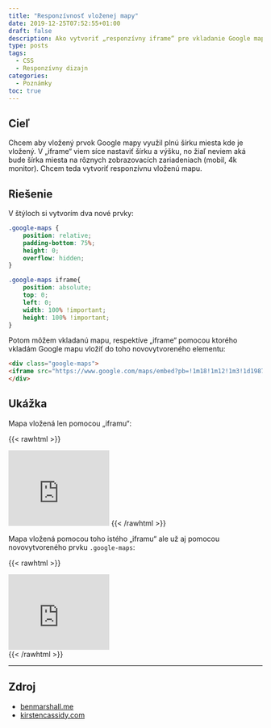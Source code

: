 ```yaml
---
title: "Responzívnosť vloženej mapy"
date: 2019-12-25T07:52:55+01:00
draft: false
description: Ako vytvoriť „responzívny iframe“ pre vkladanie Google mapy.
type: posts
tags:
  - CSS
  - Responzívny dizajn
categories:
  - Poznámky
toc: true
---
```


## Cieľ

Chcem aby vložený prvok Google mapy využil plnú šírku miesta kde je vložený. V „iframe“ viem síce nastaviť šírku a výšku, no žiaľ neviem aká bude šírka miesta na rôznych zobrazovacích zariadeniach (mobil, 4k monitor). Chcem teda vytvoriť responzívnu vloženú mapu.

## Riešenie

V štýloch si vytvorím dva nové prvky:

```css
.google-maps {
    position: relative;
    padding-bottom: 75%;
    height: 0;
    overflow: hidden;
}

.google-maps iframe{
    position: absolute;
    top: 0;
    left: 0;
    width: 100% !important;
    height: 100% !important;
}
```

Potom môžem vkladanú mapu, respektíve „iframe“ pomocou ktorého vkladám Google mapu vložiť do toho novovytvoreného elementu:

```html
<div class="google-maps">
<iframe src="https://www.google.com/maps/embed?pb=!1m18!1m12!1m3!1d1987.262020121058!2d21.90540110850619!3d48.94259420731785!2m3!1f0!2f0!3f0!3m2!1i1024!2i768!4f13.1!3m3!1m2!1s0x473eb574cbf83289%3A0xcc162ac3a49bfc2c!2zUG9kIMWgaW51!5e1!3m2!1ssk!2ssk!4v1577257748391!5m2!1ssk!2ssk" width="200" height="150" frameborder="0" style="border:0;" allowfullscreen=""></iframe>
</div>
```

## Ukážka

Mapa vložená len pomocou „iframu“:

{{< rawhtml >}}
<iframe src="https://www.google.com/maps/embed?pb=!1m18!1m12!1m3!1d1987.262020121058!2d21.90540110850619!3d48.94259420731785!2m3!1f0!2f0!3f0!3m2!1i1024!2i768!4f13.1!3m3!1m2!1s0x473eb574cbf83289%3A0xcc162ac3a49bfc2c!2zUG9kIMWgaW51!5e1!3m2!1ssk!2ssk!4v1577257748391!5m2!1ssk!2ssk" width="200" height="150" frameborder="0" style="border:0;" allowfullscreen="" crossorigin="use-credentials"></iframe>
{{< /rawhtml >}}

Mapa vložená pomocou toho istého „iframu“ ale už aj pomocou novovytvoreného prvku `.google-maps`:

{{< rawhtml >}}
<div class="google-maps">
<iframe src="https://www.google.com/maps/embed?pb=!1m18!1m12!1m3!1d1987.262020121058!2d21.90540110850619!3d48.94259420731785!2m3!1f0!2f0!3f0!3m2!1i1024!2i768!4f13.1!3m3!1m2!1s0x473eb574cbf83289%3A0xcc162ac3a49bfc2c!2zUG9kIMWgaW51!5e1!3m2!1ssk!2ssk!4v1577257748391!5m2!1ssk!2ssk" width="200" height="150" frameborder="0" style="border:0;" allowfullscreen="" crossorigin="use-credentials"></iframe>
</div>
{{< /rawhtml >}}

---

## Zdroj

- [benmarshall.me](https://benmarshall.me/responsive-iframes/)
- [kirstencassidy.com](https://www.kirstencassidy.com/creating-a-full-width-responsive-google-map/)
